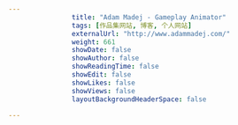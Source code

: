 ---
                title: "Adam Madej - Gameplay Animator"
                tags: [作品集网站, 博客, 个人网站]
                externalUrl: "http://www.adammadej.com/"
                weight: 661
                showDate: false
                showAuthor: false
                showReadingTime: false
                showEdit: false
                showLikes: false
                showViews: false
                layoutBackgroundHeaderSpace: false
                ---

